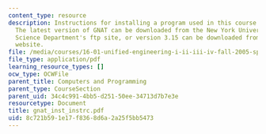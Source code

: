 ```yaml
---
content_type: resource
description: Instructions for installing a program used in this course onto your computer.
  The latest version of GNAT can be downloaded from the New York University Computer
  Science Department's ftp site, or version 3.15 can be downloaded from the course
  website.
file: /media/courses/16-01-unified-engineering-i-ii-iii-iv-fall-2005-spring-2006/8c721b591e17f8368d6a2a25f5bb5473_gnat_inst_instrc.pdf
file_type: application/pdf
learning_resource_types: []
ocw_type: OCWFile
parent_title: Computers and Programming
parent_type: CourseSection
parent_uid: 34c4c991-4bb5-d251-50ee-34713d7b7e3e
resourcetype: Document
title: gnat_inst_instrc.pdf
uid: 8c721b59-1e17-f836-8d6a-2a25f5bb5473
---
```

